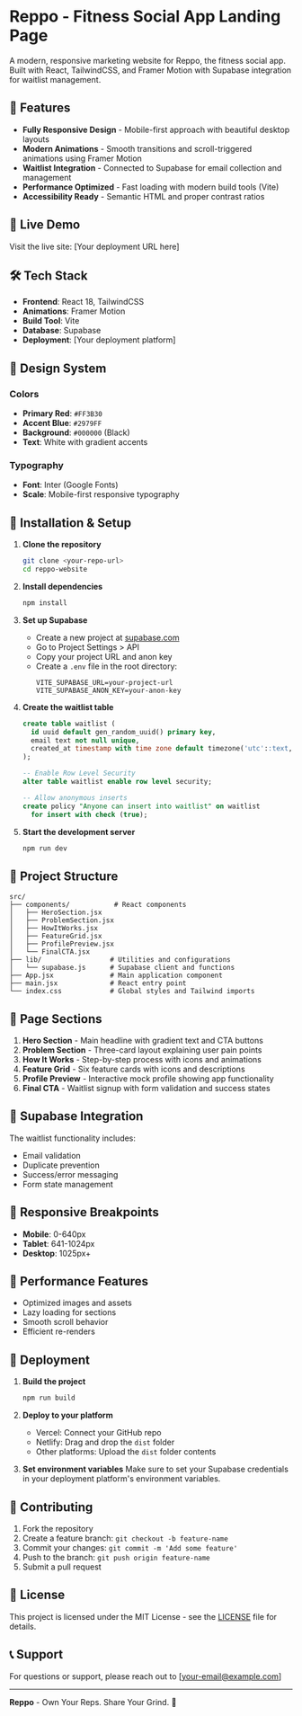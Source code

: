# Reppo - Fitness Social App Landing Page

A modern, responsive marketing website for Reppo, the fitness social app. Built with React, TailwindCSS, and Framer Motion with Supabase integration for waitlist management.

## 🎯 Features

- **Fully Responsive Design** - Mobile-first approach with beautiful desktop layouts
- **Modern Animations** - Smooth transitions and scroll-triggered animations using Framer Motion
- **Waitlist Integration** - Connected to Supabase for email collection and management
- **Performance Optimized** - Fast loading with modern build tools (Vite)
- **Accessibility Ready** - Semantic HTML and proper contrast ratios

## 🚀 Live Demo

Visit the live site: [Your deployment URL here]

## 🛠️ Tech Stack

- **Frontend**: React 18, TailwindCSS
- **Animations**: Framer Motion
- **Build Tool**: Vite
- **Database**: Supabase
- **Deployment**: [Your deployment platform]

## 📱 Design System

### Colors
- **Primary Red**: `#FF3B30`
- **Accent Blue**: `#2979FF`
- **Background**: `#000000` (Black)
- **Text**: White with gradient accents

### Typography
- **Font**: Inter (Google Fonts)
- **Scale**: Mobile-first responsive typography

## 🔧 Installation & Setup

1. **Clone the repository**
   ```bash
   git clone <your-repo-url>
   cd reppo-website
   ```

2. **Install dependencies**
   ```bash
   npm install
   ```

3. **Set up Supabase**
   - Create a new project at [supabase.com](https://supabase.com)
   - Go to Project Settings > API
   - Copy your project URL and anon key
   - Create a `.env` file in the root directory:
     ```env
     VITE_SUPABASE_URL=your-project-url
     VITE_SUPABASE_ANON_KEY=your-anon-key
     ```

4. **Create the waitlist table**
   ```sql
   create table waitlist (
     id uuid default gen_random_uuid() primary key,
     email text not null unique,
     created_at timestamp with time zone default timezone('utc'::text, now()) not null
   );
   
   -- Enable Row Level Security
   alter table waitlist enable row level security;
   
   -- Allow anonymous inserts
   create policy "Anyone can insert into waitlist" on waitlist
     for insert with check (true);
   ```

5. **Start the development server**
   ```bash
   npm run dev
   ```

## 📂 Project Structure

```
src/
├── components/           # React components
│   ├── HeroSection.jsx
│   ├── ProblemSection.jsx
│   ├── HowItWorks.jsx
│   ├── FeatureGrid.jsx
│   ├── ProfilePreview.jsx
│   └── FinalCTA.jsx
├── lib/                 # Utilities and configurations
│   └── supabase.js      # Supabase client and functions
├── App.jsx              # Main application component
├── main.jsx             # React entry point
└── index.css            # Global styles and Tailwind imports
```

## 🎨 Page Sections

1. **Hero Section** - Main headline with gradient text and CTA buttons
2. **Problem Section** - Three-card layout explaining user pain points
3. **How It Works** - Step-by-step process with icons and animations
4. **Feature Grid** - Six feature cards with icons and descriptions
5. **Profile Preview** - Interactive mock profile showing app functionality
6. **Final CTA** - Waitlist signup with form validation and success states

## 🔗 Supabase Integration

The waitlist functionality includes:
- Email validation
- Duplicate prevention
- Success/error messaging
- Form state management

## 📱 Responsive Breakpoints

- **Mobile**: 0-640px
- **Tablet**: 641-1024px
- **Desktop**: 1025px+

## 🎯 Performance Features

- Optimized images and assets
- Lazy loading for sections
- Smooth scroll behavior
- Efficient re-renders

## 🚀 Deployment

1. **Build the project**
   ```bash
   npm run build
   ```

2. **Deploy to your platform**
   - Vercel: Connect your GitHub repo
   - Netlify: Drag and drop the `dist` folder
   - Other platforms: Upload the `dist` folder contents

3. **Set environment variables**
   Make sure to set your Supabase credentials in your deployment platform's environment variables.

## 🤝 Contributing

1. Fork the repository
2. Create a feature branch: `git checkout -b feature-name`
3. Commit your changes: `git commit -m 'Add some feature'`
4. Push to the branch: `git push origin feature-name`
5. Submit a pull request

## 📄 License

This project is licensed under the MIT License - see the [LICENSE](LICENSE) file for details.

## 📞 Support

For questions or support, please reach out to [your-email@example.com]

---

**Reppo** - Own Your Reps. Share Your Grind. 💪 